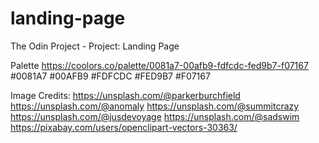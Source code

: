 # landing-page
The Odin Project - Project: Landing Page

Palette https://coolors.co/palette/0081a7-00afb9-fdfcdc-fed9b7-f07167
#0081A7 #00AFB9 #FDFCDC #FED9B7 #F07167

Image Credits:
https://unsplash.com/@parkerburchfield
https://unsplash.com/@anomaly
https://unsplash.com/@summitcrazy
https://unsplash.com/@jusdevoyage
https://unsplash.com/@sadswim
https://pixabay.com/users/openclipart-vectors-30363/